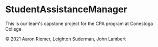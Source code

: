# StudentAssistanceManager

This is our team's capstone project for the CPA program at Conestoga College

© 2021 Aaron Riemer, Leighton Suderman, John Lambert
